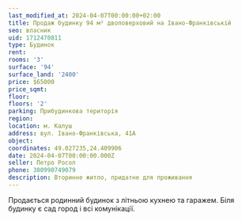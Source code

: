 ```yaml
---
last_modified_at: 2024-04-07T00:00:00+02:00
title: Продаж будинку 94 м² двоповерховий на Івано-Франківській
seo: власник
uid: 1712470811
type: Будинок
rent:
rooms: '3'
surface: '94'
surface_land: '2400'
price: $65000
price_sqmt:
floor:
floors: '2'
parking: Прибудинкова територія
region:
location: м. Калуш
address: вул. Івано-Франківська, 41А
object:
coordinates: 49.027235,24.409906
date: 2024-04-07T00:00:00.000Z
seller: Петро Росол
phone: 380990749079
description: Вторинне житло, придатне для проживання
---
```


Продається родинний будинок з літньою кухнею та гаражем. Біля будинку є сад город і всі комунікації.
